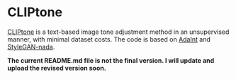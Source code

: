 # CLIPtone
[CLIPtone](https://hmin970922.github.io/CLIPtone/) is a text-based image tone adjustment method in an unsupervised manner, with minimal dataset costs.
The code is based on [AdaInt](https://github.com/ImCharlesY/AdaInt) and [StyleGAN-nada](https://github.com/rinongal/StyleGAN-nada).


**The current README.md file is not the final version. I will update and upload the revised version soon.**

<!--

## Installation
```
git clone https://github.com/hmin970922/CLIPtone.git
cd CLIPtone
pip install -r requirements.txt
```


## Image Datasets
We will release soon...
You can use any image datasets..
논문에서는 MIT-Adobe 5K를 사용..
image 파일과 annotation 파일 필요
```
data
|-- synthetic
|   |-- ajar
|   |-- cbox_dragon
|   |-- ...
|-- real
    |-- scene_1
    |-- scene_2
    |-- ...
```


## Training Target Descriptions
우리는 학습 때 Target description으로 [Color Names Database](https://github.com/meodai/color-names)를 사용..
csv 폴더 내에 [colornames.csv](https://github.com/meodai/color-names/blob/master/src/colornames.csv)

-->
